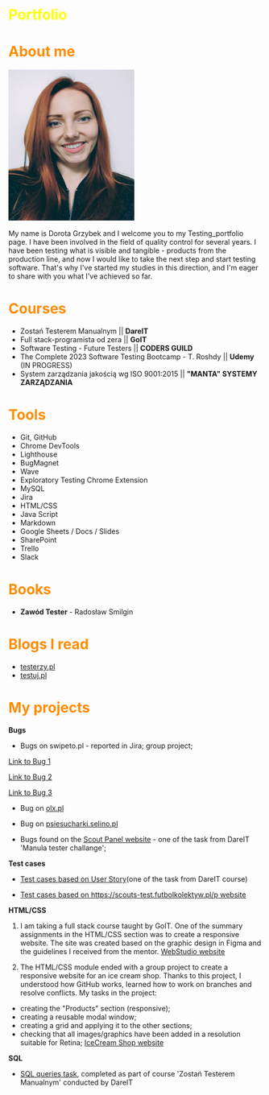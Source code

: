 # <span style="color:yellow">Portfolio</span>

# <span style="color:darkorange">About me</span>

<img style="float:righ" src="Dorota.png" width=250 height =300> 

My name is Dorota Grzybek and I welcome you to my Testing_portfolio page. I have been involved in the field of quality control for several years. I have been testing what is visible and tangible - products from the production line, and now I would like to take the next step and start testing software. 
That's why I've started my studies in this direction, and I'm eager to share with you what I've achieved so far. 

# <span style="color:darkorange">Courses</span>

* Zostań Testerem Manualnym || **DareIT**
* Full stack-programista od zera || **GoIT**
* Software Testing - Future Testers || **CODERS GUILD**
* The Complete 2023 Software Testing Bootcamp - T. Roshdy || **Udemy** (IN PROGRESS)
* System zarządzania jakością wg ISO 9001:2015 || **"MANTA" SYSTEMY ZARZĄDZANIA**

# <span style="color:darkorange">Tools</span>

* Git, GitHub
* Chrome DevTools
* Lighthouse
* BugMagnet
* Wave
* Exploratory Testing Chrome Extension
* MySQL
* Jira
* HTML/CSS
* Java Script
* Markdown
* Google Sheets / Docs / Slides
* SharePoint
* Trello
* Slack

# <span style="color:darkorange">Books</span>

* **Zawód Tester** - Radosław Smilgin

# <span style="color:darkorange">Blogs I read</span>
* [testerzy.pl](https://testerzy.pl/baza-wiedzy)
* [testuj.pl](https://testuj.pl/blog/)

# <span style="color:darkorange">My projects</span>

**Bugs**

* Bugs on swipeto.pl - reported in Jira; group project;

[Link to Bug 1](https://wannai.atlassian.net/browse/DIT-21?atlOrigin=eyJpIjoiNjM2OTc4ZTI1OWM0NDQ0ODg2Y2YzMGNhM2RhYjAzZjMiLCJwIjoiaiJ9)

[Link to Bug 2](https://wannai.atlassian.net/browse/DIT-22?atlOrigin=eyJpIjoiZWNiMWZjNzI0YjhkNDU2MGIyYmUwNTU1NmU5NzE5ZTgiLCJwIjoiaiJ9)

[Link to Bug 3](https://wannai.atlassian.net/browse/DIT-23?atlOrigin=eyJpIjoiODBhZDAyZDMxZmJjNGIzOWE5MTRjYWZkNGJmMjBlNzQiLCJwIjoiaiJ9)

* Bug on [olx.pl](https://docs.google.com/spreadsheets/d/195b36YxEdsoTa8BOzjNPJuLqZ7-TOKlbPq5Bf1RSGoQ/edit?usp=sharing)

* Bug on [psiesucharki.selino.pl](https://docs.google.com/spreadsheets/d/1mJmSmPJ0qdOMA0NzC6xfztM-qI6d7u6EZJUNMCACKTM/edit?usp=sharing)

* Bugs found on the [Scout Panel website](https://docs.google.com/spreadsheets/d/1m143gmU9jazLNHWggzEmDCwIIbsGCG0KRLmXKdVSU30/edit?usp=share_link) - one of the task from DareIT 'Manula tester challange'; 



**Test cases** 

* [Test cases based on User Story](https://docs.google.com/document/d/1fFdE1KnZJ-nLFe7W4zy4E3vifTVX8N_L-sNCw8gkdNI/edit?usp=sharing)(one of the task from DareIT course)

* [Test cases based on https://scouts-test.futbolkolektyw.pl/p website](https://docs.google.com/document/d/1LPuad6gzJqM9sk_o7gxxvYgToucPhwmjRhL799KzFJI/edit?usp=sharing)

**HTML/CSS**

1) I am taking a full stack course taught by GoIT. One of the summary assignments in the HTML/CSS section was to create a responsive website. The site was created based on the graphic design in Figma and the guidelines I received from the mentor. [WebStudio website](https://grzybkowa.github.io/goit-markup-hw-08-full-project-with-portfolio-page)

2) The HTML/CSS module ended with a group project to create a responsive website for an ice cream shop. Thanks to this project, I understood how GitHub works, learned how to work on branches and resolve conflicts. 
My tasks in the project: 
- creating the "Products" section (responsive);
- creating a reusable modal window;
- creating a grid and applying it to the other sections;
- checking that all images/graphics have been added in a resolution suitable for Retina; [IceCream Shop website](https://barteknr1.github.io/Projekt-grupowy/)

**SQL**

* [SQL queries task](https://docs.google.com/document/d/11JIdKpYd-8iNYZjjsgsXrVbgf3umSIgx4o8HRE0b8O4/edit?usp=sharing), completed as part of  course 'Zostań Testerem Manualnym' conducted by DareIT



